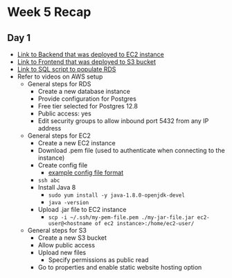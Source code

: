 # Week 5 Recap

## Day 1
* [Link to Backend that was deployed to EC2 instance](https://github.com/211018jwa/training/tree/main/week-5/day-1/jdbc-demo-2)
* [Link to Frontend that was deployed to S3 bucket](https://github.com/211018jwa/training/tree/main/week-5/day-1/student-recordkeeping-frontend)
* [Link to SQL script to populate RDS](https://github.com/211018jwa/training/blob/main/week-5/day-1/student-grades-script.sql)
* Refer to videos on AWS setup
    - General steps for RDS
        - Create a new database instance
        - Provide configuration for Postgres
        - Free tier selected for Postgres 12.8
        - Public access: yes
        - Edit security groups to allow inbound port 5432 from any IP address
    - General steps for EC2
        - Create a new EC2 instance
        - Download .pem file (used to authenticate when connecting to the instance)
        - Create config file
            - [example config file format]()
        - `ssh abc`
        - Install Java 8
            - `sudo yum install -y java-1.8.0-openjdk-devel`
            - `java -version`
        - Upload .jar file to EC2 instance
            - `scp -i ~/.ssh/my-pem-file.pem ./my-jar-file.jar ec2-user@<hostname of ec2 instance>:/home/ec2-user/`
    - General steps for S3
        - Create a new S3 bucket
        - Allow public access
        - Upload new files
            - Specify permissions as public read
        - Go to properties and enable static website hosting option

    